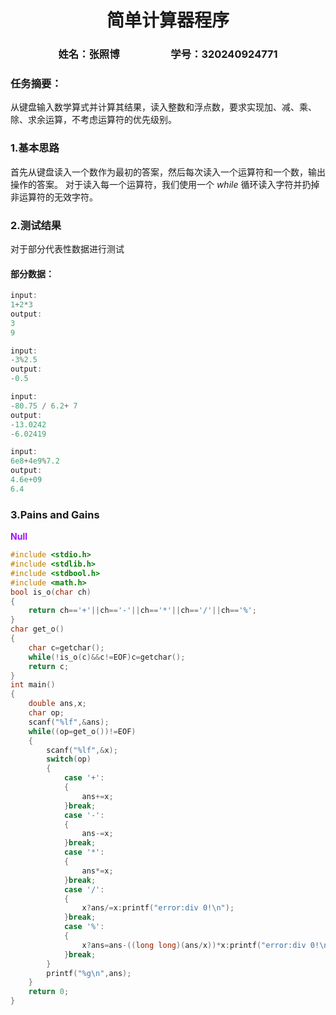 # <center>简单计算器程序</center>

### <center>姓名：张照博&emsp;&emsp;&emsp;&emsp;&emsp;学号：320240924771</center>

### **任务摘要**：
从键盘输入数学算式并计算其结果，读入整数和浮点数，要求实现加、减、乘、除、求余运算，不考虑运算符的优先级别。
### 1.基本思路

首先从键盘读入一个数作为最初的答案，然后每次读入一个运算符和一个数，输出操作的答案。
对于读入每一个运算符，我们使用一个 $while$ 循环读入字符并扔掉非运算符的无效字符。

### 2.测试结果
对于部分代表性数据进行测试
#### 部分数据：
```cpp
input:
1+2*3
output:
3
9
```
```cpp
input:
-3%2.5
output:
-0.5
```
```cpp
input:
-80.75 / 6.2+ 7
output:
-13.0242
-6.02419
```
```cpp
input:
6e8+4e9%7.2
output:
4.6e+09
6.4
```

### 3.Pains and Gains

<p style="color:#9f11FF;"><b>Null</b></p>

```cpp
#include <stdio.h>
#include <stdlib.h>
#include <stdbool.h>
#include <math.h>
bool is_o(char ch)
{
    return ch=='+'||ch=='-'||ch=='*'||ch=='/'||ch=='%';
}
char get_o()
{
    char c=getchar();
    while(!is_o(c)&&c!=EOF)c=getchar();
    return c;
}
int main()
{
    double ans,x;
    char op;
    scanf("%lf",&ans);
    while((op=get_o())!=EOF)
    {
        scanf("%lf",&x);
        switch(op)
        {
            case '+':
            {
                ans+=x;
            }break;
            case '-':
            {
                ans-=x;
            }break;
            case '*':
            {
                ans*=x;
            }break;
            case '/':
            {
                x?ans/=x:printf("error:div 0!\n");
            }break;
            case '%':
            {
                x?ans=ans-((long long)(ans/x))*x:printf("error:div 0!\n");
            }break;
        }
        printf("%g\n",ans);
    }
    return 0;
}
```
